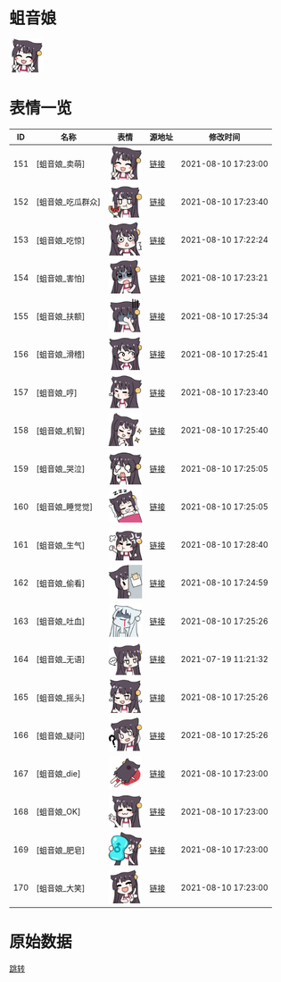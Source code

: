 # 蛆音娘

<img src="./cover.png" height="60" alt="cover" />

# 表情一览

|ID|名称|表情|源地址|修改时间|
|----|----|----|----|----|
|151|[蛆音娘_卖萌]|<img src="./pic/000151_%5B蛆音娘_卖萌%5D.png" height="60" alt="卖萌"/>|[链接](http://i0.hdslb.com/bfs/emote/4cd1024d0c2ecee93224477946656d32c1705ccf.png)|2021-08-10 17:23:00|
|152|[蛆音娘_吃瓜群众]|<img src="./pic/000152_%5B蛆音娘_吃瓜群众%5D.png" height="60" alt="吃瓜群众"/>|[链接](http://i0.hdslb.com/bfs/emote/5d0d6cc54b508d30b4f50b6b5f7b7e1e259d84ea.png)|2021-08-10 17:23:40|
|153|[蛆音娘_吃惊]|<img src="./pic/000153_%5B蛆音娘_吃惊%5D.png" height="60" alt="吃惊"/>|[链接](http://i0.hdslb.com/bfs/emote/7a4cb0b644214d476ce198ddf6a7a0aa31311199.png)|2021-08-10 17:22:24|
|154|[蛆音娘_害怕]|<img src="./pic/000154_%5B蛆音娘_害怕%5D.png" height="60" alt="害怕"/>|[链接](http://i0.hdslb.com/bfs/emote/7407634bf67bfe9d7806f15d57608a1b18c2b4c2.png)|2021-08-10 17:23:21|
|155|[蛆音娘_扶额]|<img src="./pic/000155_%5B蛆音娘_扶额%5D.png" height="60" alt="扶额"/>|[链接](http://i0.hdslb.com/bfs/emote/a4d8f95baaa24821fd591a7dbeee1b869e760f59.png)|2021-08-10 17:25:34|
|156|[蛆音娘_滑稽]|<img src="./pic/000156_%5B蛆音娘_滑稽%5D.png" height="60" alt="滑稽"/>|[链接](http://i0.hdslb.com/bfs/emote/d3717f10ffe9787336bc39a09214270988521a67.png)|2021-08-10 17:25:41|
|157|[蛆音娘_哼]|<img src="./pic/000157_%5B蛆音娘_哼%5D.png" height="60" alt="哼"/>|[链接](http://i0.hdslb.com/bfs/emote/8854f1b8a82126e3b87f3a1563da5feb55b23e71.png)|2021-08-10 17:23:40|
|158|[蛆音娘_机智]|<img src="./pic/000158_%5B蛆音娘_机智%5D.png" height="60" alt="机智"/>|[链接](http://i0.hdslb.com/bfs/emote/e543c0a823ca915df9362283f4ae950e9e9cc2e9.png)|2021-08-10 17:25:40|
|159|[蛆音娘_哭泣]|<img src="./pic/000159_%5B蛆音娘_哭泣%5D.png" height="60" alt="哭泣"/>|[链接](http://i0.hdslb.com/bfs/emote/a23055546c19eba663b16370b8e072394d87ff53.png)|2021-08-10 17:25:05|
|160|[蛆音娘_睡觉觉]|<img src="./pic/000160_%5B蛆音娘_睡觉觉%5D.png" height="60" alt="睡觉觉"/>|[链接](http://i0.hdslb.com/bfs/emote/40ef7e6d931acb37e5514b70d13663e86dc3698b.png)|2021-08-10 17:25:05|
|161|[蛆音娘_生气]|<img src="./pic/000161_%5B蛆音娘_生气%5D.png" height="60" alt="生气"/>|[链接](http://i0.hdslb.com/bfs/emote/bf398cbbcfaae107d1b59aaf03895f38422e3d87.png)|2021-08-10 17:28:40|
|162|[蛆音娘_偷看]|<img src="./pic/000162_%5B蛆音娘_偷看%5D.png" height="60" alt="偷看"/>|[链接](http://i0.hdslb.com/bfs/emote/52463ded4f23649db10ba3ced662ed946c5edf0b.png)|2021-08-10 17:24:59|
|163|[蛆音娘_吐血]|<img src="./pic/000163_%5B蛆音娘_吐血%5D.png" height="60" alt="吐血"/>|[链接](http://i0.hdslb.com/bfs/emote/5772d22015e5b2b40a9fe302b5967ec7282ac848.png)|2021-08-10 17:25:26|
|164|[蛆音娘_无语]|<img src="./pic/000164_%5B蛆音娘_无语%5D.png" height="60" alt="无语"/>|[链接](http://i0.hdslb.com/bfs/emote/b6c763c6484ce2e48299ceb21861e46318868871.png)|2021-07-19 11:21:32|
|165|[蛆音娘_摇头]|<img src="./pic/000165_%5B蛆音娘_摇头%5D.png" height="60" alt="摇头"/>|[链接](http://i0.hdslb.com/bfs/emote/b7278f750c6f2235f41f37056d727f25d3bf781f.png)|2021-08-10 17:25:26|
|166|[蛆音娘_疑问]|<img src="./pic/000166_%5B蛆音娘_疑问%5D.png" height="60" alt="疑问"/>|[链接](http://i0.hdslb.com/bfs/emote/7750b698d15a1b8e83c0f59106e8e9cd5cb57897.png)|2021-08-10 17:25:26|
|167|[蛆音娘_die]|<img src="./pic/000167_%5B蛆音娘_die%5D.png" height="60" alt="die"/>|[链接](http://i0.hdslb.com/bfs/emote/52543025a070fde5c01a10320c9636ec3173ac99.png)|2021-08-10 17:23:00|
|168|[蛆音娘_OK]|<img src="./pic/000168_%5B蛆音娘_OK%5D.png" height="60" alt="OK"/>|[链接](http://i0.hdslb.com/bfs/emote/52a0dcee66c91bf123bf53bd48a269b1317d17f9.png)|2021-08-10 17:23:00|
|169|[蛆音娘_肥皂]|<img src="./pic/000169_%5B蛆音娘_肥皂%5D.png" height="60" alt="肥皂"/>|[链接](http://i0.hdslb.com/bfs/emote/7f1a857e9430dcf3050ce0ef5fa19aefebea6dc4.png)|2021-08-10 17:23:00|
|170|[蛆音娘_大笑]|<img src="./pic/000170_%5B蛆音娘_大笑%5D.png" height="60" alt="大笑"/>|[链接](http://i0.hdslb.com/bfs/emote/1d3355fb89c24ab3c50e5c152d8b990a290dc63e.png)|2021-08-10 17:23:00|

# 原始数据

[跳转](./raw.json)

